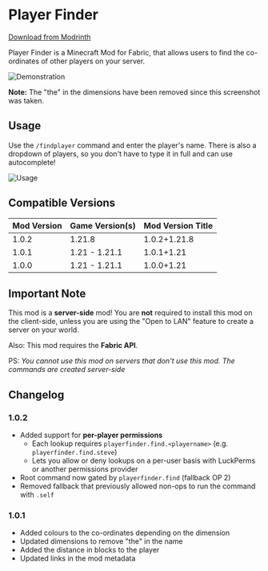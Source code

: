 # Player Finder

[Download from Modrinth](https://modrinth.com/mod/playerfinder)

Player Finder is a Minecraft Mod for Fabric, that allows users to find the co-ordinates of other players on your server.  

![Demonstration](https://raw.githubusercontent.com/GalvinPython/minecraft-playerfinder/main/.github/assets/java_ptTODXNtAi.png)

**Note:** The "the" in the dimensions have been removed since this screenshot was taken.

## Usage

Use the `/findplayer` command and enter the player's name. There is also a dropdown of players, so you don't have to type it in full and can use autocomplete!

![Usage](https://raw.githubusercontent.com/GalvinPython/minecraft-playerfinder/main/.github/assets/javaw_QXmxvWN79i.png)

## Compatible Versions

| Mod Version | Game Version(s) | Mod Version Title |
|-------------|-----------------|-------------------|
| 1.0.2       | 1.21.8          | 1.0.2+1.21.8      |
| 1.0.1       | 1.21 - 1.21.1   | 1.0.1+1.21        |
| 1.0.0       | 1.21 - 1.21.1   | 1.0.0+1.21        |

## Important Note

This mod is a **server-side** mod! You are **not** required to install this mod on the client-side, unless you are using the "Open to LAN" feature to create a server on your world.

Also: This mod requires the **Fabric API**.

PS: *You cannot use this mod on servers that don't use this mod. The commands are created server-side*

## Changelog

### 1.0.2

* Added support for **per-player permissions**  
  * Each lookup requires `playerfinder.find.<playername>` (e.g. `playerfinder.find.steve`)  
  * Lets you allow or deny lookups on a per-user basis with LuckPerms or another permissions provider
* Root command now gated by `playerfinder.find` (fallback OP 2)  
* Removed fallback that previously allowed non-ops to run the command with `.self`

### 1.0.1

* Added colours to the co-ordinates depending on the dimension
* Updated dimensions to remove "the" in the name
* Added the distance in blocks to the player
* Updated links in the mod metadata
